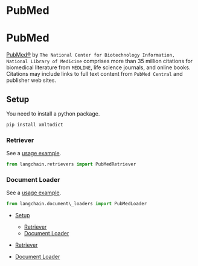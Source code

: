 # PubMed

# PubMed

[PubMed®](https://pubmed.ncbi.nlm.nih.gov/) by `The National Center for Biotechnology Information, National Library of Medicine`
comprises more than 35 million citations for biomedical literature from `MEDLINE`, life science journals, and online books.
Citations may include links to full text content from `PubMed Central` and publisher web sites.

## Setup[​](#setup "Direct link to Setup")

You need to install a python package.

```bash
pip install xmltodict  

```

### Retriever[​](#retriever "Direct link to Retriever")

See a [usage example](/docs/integrations/retrievers/pubmed).

```python
from langchain.retrievers import PubMedRetriever  

```

### Document Loader[​](#document-loader "Direct link to Document Loader")

See a [usage example](/docs/integrations/document_loaders/pubmed).

```python
from langchain.document\_loaders import PubMedLoader  

```

- [Setup](#setup)

  - [Retriever](#retriever)
  - [Document Loader](#document-loader)

- [Retriever](#retriever)

- [Document Loader](#document-loader)
